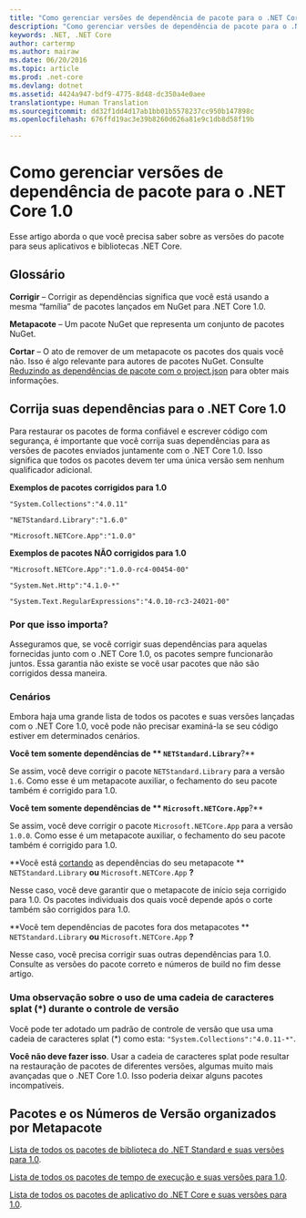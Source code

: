 ```yaml
---
title: "Como gerenciar versões de dependência de pacote para o .NET Core 1.0"
description: "Como gerenciar versões de dependência de pacote para o .NET Core 1.0"
keywords: .NET, .NET Core
author: cartermp
ms.author: mairaw
ms.date: 06/20/2016
ms.topic: article
ms.prod: .net-core
ms.devlang: dotnet
ms.assetid: 4424a947-bdf9-4775-8d48-dc350a4e0aee
translationtype: Human Translation
ms.sourcegitcommit: dd32f1dd4d17ab1bb01b5578237cc950b147898c
ms.openlocfilehash: 676ffd19ac3e39b8260d626a81e9c1db8d58f19b

---
```


# <a name="how-to-manage-package-dependency-versions-for-net-core-10"></a>Como gerenciar versões de dependência de pacote para o .NET Core 1.0

Esse artigo aborda o que você precisa saber sobre as versões do pacote para seus aplicativos e bibliotecas .NET Core.

## <a name="glossary"></a>Glossário

**Corrigir** – Corrigir as dependências significa que você está usando a mesma “família” de pacotes lançados em NuGet para .NET Core 1.0.

**Metapacote** – Um pacote NuGet que representa um conjunto de pacotes NuGet.

**Cortar** – O ato de remover de um metapacote os pacotes dos quais você não.  Isso é algo relevante para autores de pacotes NuGet.  Consulte [Reduzindo as dependências de pacote com o project.json](../deploying/reducing-dependencies.md) para obter mais informações. 

## <a name="fix-your-dependencies-to-net-core-10"></a>Corrija suas dependências para o .NET Core 1.0

Para restaurar os pacotes de forma confiável e escrever código com segurança, é importante que você corrija suas dependências para as versões de pacotes enviados juntamente com o .NET Core 1.0.  Isso significa que todos os pacotes devem ter uma única versão sem nenhum qualificador adicional.

**Exemplos de pacotes corrigidos para 1.0**

`"System.Collections":"4.0.11"`

`"NETStandard.Library":"1.6.0"`

`"Microsoft.NETCore.App":"1.0.0"`

**Exemplos de pacotes NÃO corrigidos para 1.0**

`"Microsoft.NETCore.App":"1.0.0-rc4-00454-00"`

`"System.Net.Http":"4.1.0-*"`

`"System.Text.RegularExpressions":"4.0.10-rc3-24021-00"`

### <a name="why-does-this-matter"></a>Por que isso importa?

Asseguramos que, se você corrigir suas dependências para aquelas fornecidas junto com o .NET Core 1.0, os pacotes sempre funcionarão juntos.  Essa garantia não existe se você usar pacotes que não são corrigidos dessa maneira.

### <a name="scenarios"></a>Cenários

Embora haja uma grande lista de todos os pacotes e suas versões lançadas com o .NET Core 1.0, você pode não precisar examiná-la se seu código estiver em determinados cenários.

**Você tem somente dependências de ** `NETStandard.Library`**?**

Se assim, você deve corrigir o pacote `NETStandard.Library` para a versão `1.6`.  Como esse é um metapacote auxiliar, o fechamento do seu pacote também é corrigido para 1.0.

**Você tem somente dependências de ** `Microsoft.NETCore.App`**?**

Se assim, você deve corrigir o pacote `Microsoft.NETCore.App` para a versão `1.0.0`.  Como esse é um metapacote auxiliar, o fechamento do seu pacote também é corrigido para 1.0.

**Você está [cortando](../deploying/reducing-dependencies.md) as dependências do seu metapacote ** `NETStandard.Library` **ou** `Microsoft.NETCore.App` **?**

Nesse caso, você deve garantir que o metapacote de início seja corrigido para 1.0.  Os pacotes individuais dos quais você depende após o corte também são corrigidos para 1.0.

**Você tem dependências de pacotes fora dos metapacotes ** `NETStandard.Library` **ou** `Microsoft.NETCore.App` **?**

Nesse caso, você precisa corrigir suas outras dependências para 1.0.  Consulte as versões do pacote correto e números de build no fim desse artigo.

### <a name="a-note-on-using-a-splat-string-when-versioning"></a>Uma observação sobre o uso de uma cadeia de caracteres splat (\*) durante o controle de versão

Você pode ter adotado um padrão de controle de versão que usa uma cadeia de caracteres splat (\*) como esta: `"System.Collections":"4.0.11-*"`.

**Você não deve fazer isso**.  Usar a cadeia de caracteres splat pode resultar na restauração de pacotes de diferentes versões, algumas muito mais avançadas que o .NET Core 1.0.  Isso poderia deixar alguns pacotes incompatíveis.

## <a name="packages-and-version-numbers-organized-by-metapackage"></a>Pacotes e os Números de Versão organizados por Metapacote

[Lista de todos os pacotes de biblioteca do .NET Standard e suas versões para 1.0](https://github.com/dotnet/versions/blob/master/build-info/dotnet/corefx/release/1.0.0/Latest_Packages.txt).

[Lista de todos os pacotes de tempo de execução e suas versões para 1.0](https://github.com/dotnet/versions/blob/master/build-info/dotnet/coreclr/release/1.0.0/LKG_Packages.txt).

[Lista de todos os pacotes de aplicativo do .NET Core e suas versões para 1.0](https://github.com/dotnet/versions/blob/master/build-info/dotnet/core-setup/release/1.0.0/Latest_Packages.txt).



<!--HONumber=Nov16_HO4-->


